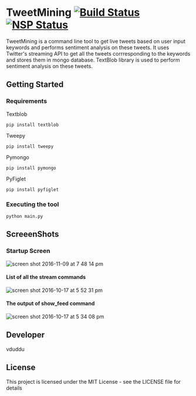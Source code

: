 # TweetMining   [![Build Status](https://travis-ci.org/vduddu/TweetMining.svg?branch=master)](https://travis-ci.org/vduddu/TweetMining) [![NSP Status](https://nodesecurity.io/orgs/vduddu/projects/efc25a8b-2bd8-441f-ac0e-1d0e16be5e3c/badge)](https://nodesecurity.io/orgs/vduddu/projects/efc25a8b-2bd8-441f-ac0e-1d0e16be5e3c)
TweetMining is a command line tool to get live tweets based on user input keywords and performs sentiment analysis on these tweets. It uses Twitter's streaming API to get all the tweets corrresponding to the keywords and stores them in mongo database.
TextBlob library is used to perform sentiment analysis on these tweets.

## Getting Started

### Requirements

Textblob
    
    pip install textblob
    
Tweepy
    
    pip install tweepy
  
Pymongo
    
    pip install pymongo
    
PyFiglet

    pip install pyfiglet
 
### Executing the tool

    python main.py
 
## ScreeenShots


### Startup Screen

![screen shot 2016-11-09 at 7 48 14 pm](https://cloud.githubusercontent.com/assets/20644368/20141258/87cf6572-a6b5-11e6-8935-f323e1696bc9.png)

#### List of all the stream commands

![screen shot 2016-10-17 at 5 52 31 pm](https://cloud.githubusercontent.com/assets/20644368/19441152/3def8d9e-94a2-11e6-966c-6442670acbff.png)


#### The output of show_feed command

![screen shot 2016-10-17 at 5 34 08 pm](https://cloud.githubusercontent.com/assets/20644368/19441113/1bf4a90e-94a2-11e6-9100-26b2e0756221.png)

## Developer
vduddu

## License
This project is licensed under the MIT License - see the LICENSE file for details
